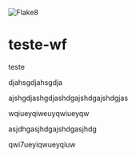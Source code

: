 ![Flake8](https://github.com/huine/teste-wf/workflows/Flake8/badge.svg)
# teste-wf

teste

djahsgdjahsgdja

ajshgdjashgdjashdgajshdgajshdgjas

wqiueyqiweuyqwiueyqw

asjdhgasjhdgajshdgasjhdg

qwi7ueyiqwueyqiuw
